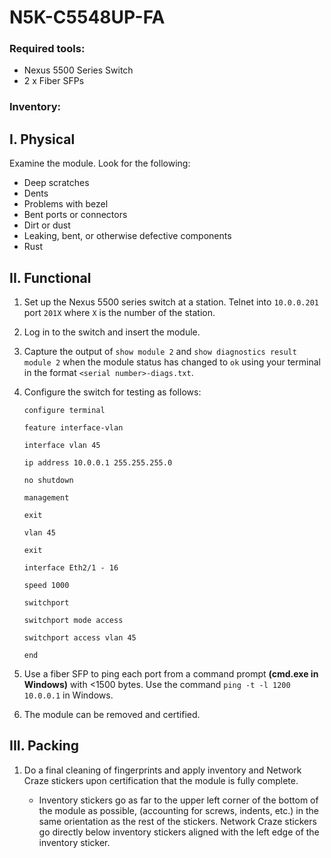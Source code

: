 # N5K-C5548UP-FA

### Required tools:

- Nexus 5500 Series Switch
- 2 x Fiber SFPs

### Inventory:

## I. Physical

Examine the module. Look for the following:

- Deep scratches
- Dents
- Problems with bezel
- Bent ports or connectors
- Dirt or dust
- Leaking, bent, or otherwise defective components
- Rust
	
## II. Functional

1. Set up the Nexus 5500 series switch at a station.  Telnet into `10.0.0.201` port `201X` where `X` is the number of the station.

1. Log in to the switch and insert the module.

1. Capture the output of `show module 2` and `show diagnostics result module 2` when the module status has changed to `ok` using your terminal in the format `<serial number>-diags.txt`.

1. Configure the switch for testing as follows:

	`configure terminal`

	`feature interface-vlan`

	`interface vlan 45`

	`ip address 10.0.0.1 255.255.255.0`

	`no shutdown`

	`management`

	`exit`

	`vlan 45`

	`exit`

	`interface Eth2/1 - 16`

	`speed 1000`

	`switchport`

	`switchport mode access`

	`switchport access vlan 45`

	`end`

1. Use a fiber SFP to ping each port from a command prompt **(cmd.exe in Windows)** with <1500 bytes.  Use the command `ping -t -l 1200 10.0.0.1` in Windows.

1. The module can be removed and certified.

## III. Packing

1. Do a final cleaning of fingerprints and apply inventory and Network Craze stickers upon certification that the module is fully complete.

	- Inventory stickers go as far to the upper left corner of the bottom of the module as possible, (accounting for screws, indents, etc.) in the same orientation as the rest of the stickers.  Network Craze stickers go directly below inventory stickers aligned with the left edge of the inventory sticker.
